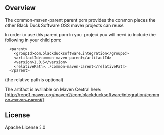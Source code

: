 ## Overview ##
The common-maven-parent parent pom provides the common pieces the other Black Duck Software OSS maven projects can reuse.

In order to use this parent pom in your project you will need to include the following in your child pom:
```
  <parent>
    <groupId>com.blackducksoftware.integration</groupId>
    <artifactId>common-maven-parent</artifactId>
    <version>1.0.6</version>
    <relativePath>../common-maven-parent</relativePath>
  </parent>
```

(the relative path is optional)

The artifact is available on Maven Central here: [http://repo1.maven.org/maven2/com/blackducksoftware/integration/common-maven-parent/]


## License ##
Apache License 2.0
